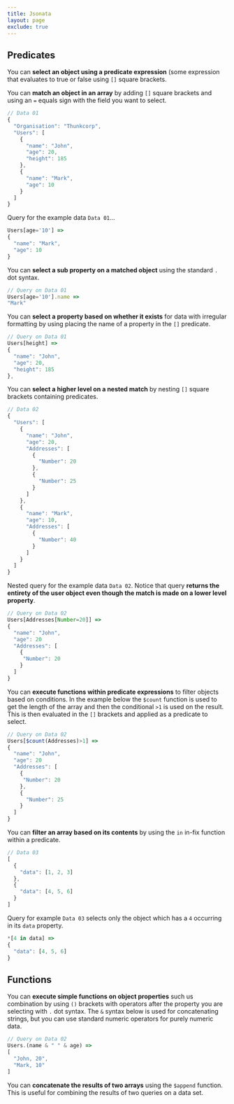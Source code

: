 ```yaml
---
title: Jsonata
layout: page
exclude: true
---
```


## Predicates

You can **select an object using a predicate expression** (some expression that evaluates to true or false using `[]` square brackets.

You can **match an object in an array** by adding `[]` square brackets and using an `=` equals sign with the field you want to select.
```js
// Data 01
{
  "Organisation": "Thunkcorp",
  "Users": [
    {
      "name": "John",
      "age": 20,
      "height": 185
    },
    {
      "name": "Mark",
      "age": 10
    }
  ]
}
```

Query for the example data `Data 01`...
```js
Users[age='10'] =>
{
  "name": "Mark",
  "age": 10
}
```

You can **select a sub property on a matched object**  using the standard `.` dot syntax.
```js
// Query on Data 01
Users[age='10'].name =>
"Mark"
```

You can **select a property based on whether it exists** for data with irregular formatting by using placing the name of a property in the `[]` predicate.
```js
// Query on Data 01
Users[height] =>
{
  "name": "John",
  "age": 20,
  "height": 185
},
```

You can **select a higher level on a nested match** by nesting `[]` square brackets containing predicates.
```js
// Data 02
{
  "Users": [
    {
      "name": "John",
      "age": 20,
      "Addresses": [
        {
		  "Number": 20
        },
        {
          "Number": 25
        }
      ]
    },
    {
      "name": "Mark",
      "age": 10,
      "Addresses": [
        {
		  "Number": 40
        }
      ]
    }
  ]
}
```

Nested query for the example data `Data 02`. Notice that query **returns the entirety of the user object even though the match is made on a lower level property**.
```js
// Query on Data 02
Users[Addresses[Number=20]] =>
{
  "name": "John",
  "age": 20
  "Addresses": [
    {
     "Number": 20
    }
  ]
}
```

You can **execute functions within predicate expressions** to filter objects based on conditions. In the example below the `$count` function is used to get the length of the array and then the conditional `>1` is used on the result. This is then evaluated in the `[]` brackets and applied as a predicate to select.
```js
// Query on Data 02
Users[$count(Addresses)>1] =>
{
  "name": "John",
  "age": 20
  "Addresses": [
    {
     "Number": 20
    },
    {
      "Number": 25
    }
  ]
}
```

You can **filter an array based on its contents** by using the `in` in-fix function within a predicate.
```js
// Data 03
[
  {
    "data": [1, 2, 3]
  },
  {
    "data": [4, 5, 6]
  }
]
```

Query for example `Data 03` selects only the object which has a `4` occurring in its `data` property.
```js
*[4 in data] =>
{
  "data": [4, 5, 6]
}
```


## Functions

You can **execute simple functions on object properties** such us combination by using `()` brackets with operators after the property you are selecting with `.` dot syntax. The `&` syntax below is used for concatenating strings, but you can use standard numeric operators for purely numeric data.
```js
// Query on Data 02
Users.(name & " " & age) =>
[
  "John, 20",
  "Mark, 10"
]
```

You can **concatenate the results of two arrays** using the `$append` function. This is useful for combining the results of two queries on a data set.
<!--stackedit_data:
eyJoaXN0b3J5IjpbOTA0NjA4OTgyLDczNjEyMTM4NywtNTY2MT
c5NDkwLDE4Mzg4MTI0ODUsLTIwOTc4OTgzNTEsLTEzNjY3MTI0
OTYsLTY0Njc4ODY0M119
-->